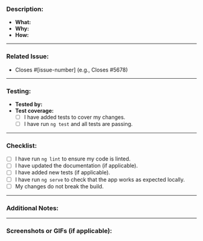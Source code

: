 ### Description:
- **What:** 
  <!-- Briefly explain what this pull request does -->
- **Why:** 
  <!-- Describe why this change was necessary -->
- **How:** 
  <!-- Explain how you implemented the changes -->

---

### Related Issue:
<!-- If applicable, link to the related GitHub issue or task (e.g., Closes #1234) -->
- Closes #[issue-number] (e.g., Closes #5678)

---

### Testing:
- **Tested by:** 
  <!-- Describe how you tested the changes -->
- **Test coverage:** 
  <!-- Mention if you wrote tests or ran existing tests -->
  - [ ] I have added tests to cover my changes.
  - [ ] I have run `ng test` and all tests are passing.

---

### Checklist:
- [ ] I have run `ng lint` to ensure my code is linted.
- [ ] I have updated the documentation (if applicable).
- [ ] I have added new tests (if applicable).
- [ ] I have run `ng serve` to check that the app works as expected locally.
- [ ] My changes do not break the build.

---

### Additional Notes:
<!-- Any other information or context you'd like to add -->

---

### Screenshots or GIFs (if applicable):
<!-- If this PR affects the UI, include relevant screenshots or GIFs to show before/after changes -->

